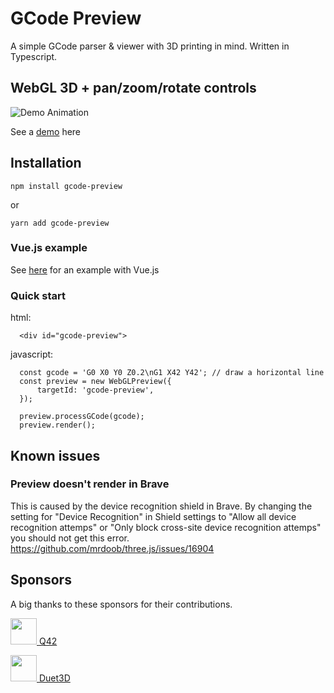 # GCode Preview
A simple GCode parser & viewer with 3D printing in mind. Written in Typescript. 

## WebGL 3D + pan/zoom/rotate controls
![Demo Animation](../assets/benchy.gif?raw=true)

See a [demo](https://gcode-preview.web.app/) here


## Installation

 `npm install gcode-preview`

or

`yarn add gcode-preview`

### Vue.js example
See [here](https://github.com/remcoder/gcode-preview-vue-demo) for an example with Vue.js

### Quick start

html:
```
  <div id="gcode-preview">
```

javascript:
```  
  const gcode = 'G0 X0 Y0 Z0.2\nG1 X42 Y42'; // draw a horizontal line
  const preview = new WebGLPreview({
      targetId: 'gcode-preview',
  });
  
  preview.processGCode(gcode);
  preview.render();
```

## Known issues
### Preview doesn't render in Brave
This is caused by the device recognition shield in Brave. By changing the setting for "Device Recognition" in Shield settings to "Allow all device recognition attemps" or "Only block cross-site device recognition attemps" you should not get this error.
https://github.com/mrdoob/three.js/issues/16904

## Sponsors

A big thanks to these sponsors for their contributions. 

[<img width=42 src="http://logo.q42.com/q42-logo.svg" /> Q42 ](http://q42.com)

[<img width=42 src="https://www.duet3d.com/image/catalog/logo/50_blue_wifi.png"> Duet3D](https://www.duet3d.com/)
